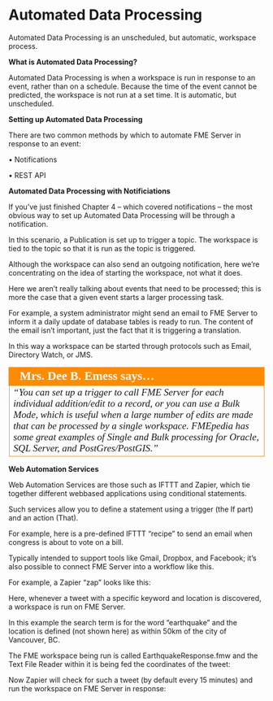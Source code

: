 # Automated Data Processing

Automated Data Processing is an unscheduled, but automatic, workspace process.

**What is Automated Data Processing?**

Automated Data Processing is when a workspace is run in response to an event, rather than on a schedule. Because the time of the event cannot be predicted, the workspace is not run at a set time. It is automatic, but unscheduled.

**Setting up Automated Data Processing**

There are two common methods by which to automate FME Server in response to an event:

• Notifications

• REST API

**Automated Data Processing with Notificiations**

If you’ve just finished Chapter 4 – which covered notifications – the most obvious way to set up Automated Data Processing will be through a notification.

In this scenario, a Publication is set up to trigger a topic. The workspace is tied to the topic so that it is run as the topic is triggered.

Although the workspace can also send an outgoing notification, here we’re concentrating on the idea of starting the workspace, not what it does.

Here we aren’t really talking about events that need to be processed; this is more the case that a given event starts a larger processing task.

For example, a system administrator might send an email to FME Server to inform it a daily update of database tables is ready to run. The content of the email isn’t important, just the fact that it is triggering a translation.

In this way a workspace can be started through protocols such as Email, Directory Watch, or JMS.

<table style="border-spacing: 0px">
<tr>
<td style="vertical-align:middle;background-color:darkorange;border: 2px solid darkorange">
<i class="fa fa-quote-left fa-lg fa-pull-left fa-fw" style="color:white;padding-right: 12px;vertical-align:text-top"></i>
<span style="color:white;font-size:x-large;font-weight: bold;font-family:serif">Mrs. Dee B. Emess says…</span>
</td>
</tr>

<tr>
<td style="border: 1px solid darkorange">
<span style="font-family:serif; font-style:italic; font-size:larger">
“You can set up a trigger to call FME Server for each individual
addition/edit to a record, or you can use a Bulk Mode, which is
useful when a large number of edits are made that can be
processed by a single workspace.
FMEpedia has some great examples of Single and Bulk processing
for Oracle, SQL Server, and PostGres/PostGIS.”
</span>
</td>
</tr>
</table>

**Web Automation Services**

Web Automation Services are those such as IFTTT and Zapier, which tie together different webbased applications using conditional statements.

Such services allow you to define a statement using a trigger (the  If part) and an action (That).

For example, here is a pre-defined IFTTT “recipe” to send an email when congress is about to vote on a bill.

Typically intended to support tools like Gmail, Dropbox, and Facebook; it’s also possible to connect FME Server into a workflow like this.

For example, a Zapier “zap” looks like this:

Here, whenever a tweet with a specific keyword and location is discovered, a workspace is run on FME Server.

In this example the search term is for the word “earthquake” and the location is defined (not shown here) as within 50km of the city of Vancouver, BC.

The FME workspace being run is called EarthquakeResponse.fmw and the Text File Reader within it is being fed the coordinates of the tweet:

Now Zapier will check for such a tweet (by default every 15 minutes) and run the workspace on FME Server in response: